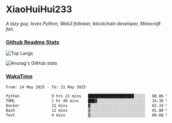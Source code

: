 # XiaoHuiHui233

*A lazy guy, loves Python, Web3 follower, blockchain developer, Minecraft fan.*

### [Github Readme Stats](https://github.com/anuraghazra/github-readme-stats)

![Top Langs](https://github-readme-stats.vercel.app/api/top-langs/?username=XiaoHuiHui233&layout=compact&theme=github_dark)

![Anurag's GitHub stats](https://github-readme-stats.vercel.app/api?username=XiaoHuiHui233&show_icons=true&theme=github_dark)

### [WakaTime](https://wakatime.com)

<!--START_SECTION:waka-->

```txt
From: 14 May 2025 - To: 21 May 2025

Python              9 hrs 21 mins   ████████████████████░░░░░   80.06 %
TOML                1 hr 40 mins    ███▓░░░░░░░░░░░░░░░░░░░░░   14.38 %
Docker              15 mins         ▓░░░░░░░░░░░░░░░░░░░░░░░░   02.24 %
Bash                12 mins         ▒░░░░░░░░░░░░░░░░░░░░░░░░   01.80 %
Text                4 mins          ▒░░░░░░░░░░░░░░░░░░░░░░░░   00.68 %
```

<!--END_SECTION:waka-->
